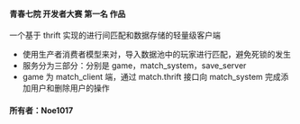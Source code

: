 #### 青春七院 开发者大赛 第一名 作品
一个基于 thrift 实现的进行间匹配和数据存储的轻量级客户端
- 使用生产者消费者模型来对，导入数据池中的玩家进行匹配，避免死锁的发生
- 服务分为三部分：分别是 game，match_system，save_server
- game 为 match_client 端，通过 match.thrift 接口向 match_system 完成添加用户和删除用户的操作
#### 所有者：Noe1017
